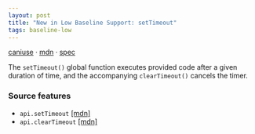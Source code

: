 ```yaml
---
layout: post
title: "New in Low Baseline Support: setTimeout"
tags: baseline-low
---
```


[caniuse](https://caniuse.com/?search=settimeout) · [mdn](https://developer.mozilla.org/en-US/search?q=setTimeout) · [spec](https://html.spec.whatwg.org/multipage/timers-and-user-prompts.html#timers)

The `setTimeout()` global function executes provided code after a given duration of time, and the accompanying `clearTimeout()` cancels the timer.

### Source features

- ``api.setTimeout`` [[mdn]](https://developer.mozilla.org/en-US/search?q=api.setTimeout)
- ``api.clearTimeout`` [[mdn]](https://developer.mozilla.org/en-US/search?q=api.clearTimeout)
